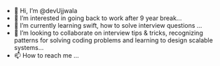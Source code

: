 - 👋 Hi, I’m @devUjjwala
- 👀 I’m interested in going back to work after 9 year break...
- 🌱 I’m currently learning swift, how to solve interview questions ...
- 💞️ I’m looking to collaborate on interview tips & tricks, recognizing patterns for solving coding problems and learning to design scalable systems...
- 📫 How to reach me  ...

<!---
devUjjwala/devUjjwala is a ✨ special ✨ repository because its `README.md` (this file) appears on your GitHub profile.
You can click the Preview link to take a look at your changes.
--->
